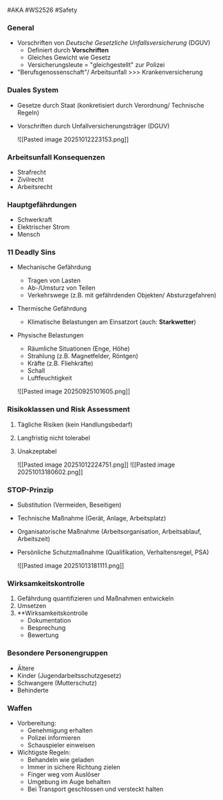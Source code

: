 #AKA #WS2526 #Safety
### General
- Vorschriften von *Deutsche Gesetzliche Unfallsversicherung* (DGUV)
	- Definiert durch **Vorschriften**
	- Gleiches Gewicht wie Gesetz
	- Versicherungsleute = "gleichgestellt" zur Polizei 
- "Berufsgenossenschaft"/ Arbeitsunfall >>> Krankenversicherung
### Duales System
- Gesetze durch Staat (konkretisiert durch Verordnung/ Technische Regeln)
- Vorschriften durch Unfallversicherungsträger (DGUV)

	![[Pasted image 20251012223153.png]]
### Arbeitsunfall Konsequenzen 
- Strafrecht
- Zivilrecht
- Arbeitsrecht
### Hauptgefährdungen
- Schwerkraft
- Elektrischer Strom
- Mensch
### 11 Deadly Sins
- Mechanische Gefährdung
	- Tragen von Lasten
	- Ab-/Umsturz von Teilen
	- Verkehrswege (z.B. mit gefährdenden Objekten/ Absturzgefahren)
- Thermische Gefährdung
	- Klimatische Belastungen am Einsatzort (auch: **Starkwetter**)
- Physische Belastungen
	- Räumliche Situationen (Enge, Höhe)
	- Strahlung (z.B. Magnetfelder, Röntgen)
	- Kräfte (z.B. Fliehkräfte)
	- Schall
	- Luftfeuchtigkeit

	![[Pasted image 20250925101605.png]]
### Risikoklassen und Risk Assessment 
1. Tägliche Risiken (kein Handlungsbedarf)
2. Langfristig nicht tolerabel 
3. Unakzeptabel

	![[Pasted image 20251012224751.png]]
	![[Pasted image 20251013180602.png]]
### STOP-Prinzip
- Substitution (Vermeiden, Beseitigen)
- Technische Maßnahme (Gerät, Anlage, Arbeitsplatz)
- Organisatorische Maßnahme (Arbeitsorganisation, Arbeitsablauf, Arbeitszeit)
- Persönliche Schutzmaßnahme (Qualifikation, Verhaltensregel, PSA)

	![[Pasted image 20251013181111.png]]
### Wirksamkeitskontrolle
1. Gefährdung quantifizieren und Maßnahmen entwickeln
2. Umsetzen
3. **Wirksamkeitskontrolle
	- Dokumentation
	- Besprechung
	- Bewertung
### Besondere Personengruppen
- Ältere
- Kinder (Jugendarbeitsschutzgesetz)
- Schwangere (Mutterschutz)
- Behinderte
### Waffen
- Vorbereitung:
	- Genehmigung erhalten
	- Polizei informieren
	- Schauspieler einweisen
- Wichtigste Regeln:
	- Behandeln wie geladen
	- Immer in sichere Richtung zielen
	- Finger weg vom Auslöser
	- Umgebung im Auge behalten
	- Bei Transport geschlossen und versteckt halten